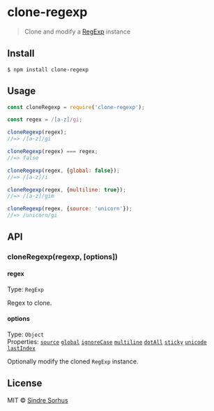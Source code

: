 # clone-regexp

> Clone and modify a [RegExp](https://developer.mozilla.org/en-US/docs/Web/JavaScript/Reference/Global_Objects/RegExp) instance


## Install

```
$ npm install clone-regexp
```


## Usage

```js
const cloneRegexp = require('clone-regexp');

const regex = /[a-z]/gi;

cloneRegexp(regex);
//=> /[a-z]/gi

cloneRegexp(regex) === regex;
//=> false

cloneRegexp(regex, {global: false});
//=> /[a-z]/i

cloneRegexp(regex, {multiline: true});
//=> /[a-z]/gim

cloneRegexp(regex, {source: 'unicorn'});
//=> /unicorn/gi
```


## API

### cloneRegexp(regexp, [options])

#### regex

Type: `RegExp`

Regex to clone.


#### options

Type: `Object`<br>
Properties: [`source`](https://developer.mozilla.org/en-US/docs/Web/JavaScript/Reference/Global_Objects/RegExp/source) [`global`](https://developer.mozilla.org/en-US/docs/Web/JavaScript/Reference/Global_Objects/RegExp/global) [`ignoreCase`](https://developer.mozilla.org/en-US/docs/Web/JavaScript/Reference/Global_Objects/RegExp/ignoreCase) [`multiline`](https://developer.mozilla.org/en-US/docs/Web/JavaScript/Reference/Global_Objects/RegExp/multiline) [`dotAll`](https://developer.mozilla.org/en-US/docs/Web/JavaScript/Reference/Global_Objects/RegExp/dotAll) [`sticky`](https://developer.mozilla.org/en-US/docs/Web/JavaScript/Reference/Global_Objects/RegExp/sticky) [`unicode`](http://norbertlindenberg.com/2012/05/ecmascript-supplementary-characters/#RegExp) [`lastIndex`](https://developer.mozilla.org/en-US/docs/Web/JavaScript/Reference/Global_Objects/RegExp/lastIndex)

Optionally modify the cloned `RegExp` instance.


## License

MIT © [Sindre Sorhus](https://sindresorhus.com)
